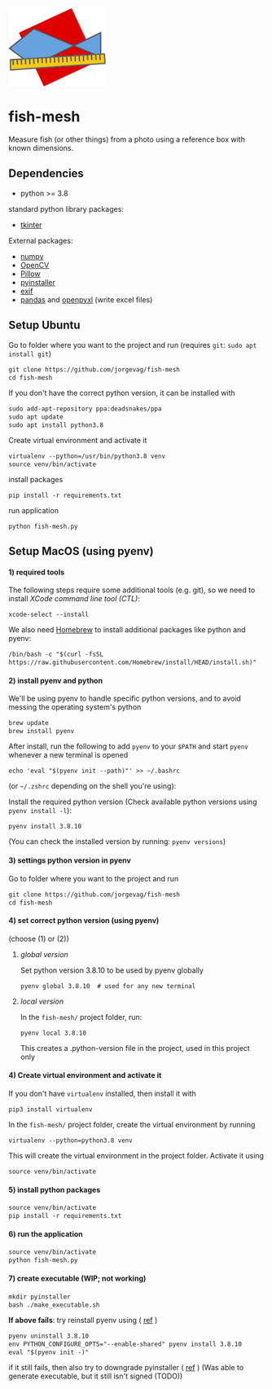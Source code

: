 ![](fish-mesh.png)

fish-mesh
=========
Measure fish (or other things) from a photo using a reference box with known dimensions.

Dependencies
------------
* python >= 3.8

standard python library packages:
* [tkinter](https://docs.python.org/3/library/tk.html)

External packages:
* [numpy](https://numpy.org/)
* [OpenCV](https://docs.opencv.org/4.5.3/)
* [Pillow](https://python-pillow.org/)
* [pyinstaller](https://github.com/pyinstaller/pyinstaller)
* [exif](https://gitlab.com/TNThieding/exif)
* [pandas](https://pandas.pydata.org/docs/)
  and [openpyxl](https://openpyxl.readthedocs.io/en/stable/) (write excel files)

Setup Ubuntu
------------
Go to folder where you want to the project and run (requires `git`: `sudo apt install git`)
```
git clone https://github.com/jorgevag/fish-mesh
cd fish-mesh
```

If you don't have the correct python version, it can be installed with
```
sudo add-apt-repository ppa:deadsnakes/ppa
sudo apt update
sudo apt install python3.8
```

Create virtual environment and activate it
```
virtualenv --python=/usr/bin/python3.8 venv
source venv/bin/activate
```
install packages
```
pip install -r requirements.txt
```
run application
```
python fish-mesh.py
```

Setup MacOS (using pyenv)
---------------------------------------------------
#### 1) required tools
The following steps require some additional tools (e.g. git),
so we need to install *XCode command line tool (CTL)*:
```
xcode-select --install
```

We also need [Homebrew](https://brew.sh/) to install additional packages like python and pyenv:
```
/bin/bash -c "$(curl -fsSL https://raw.githubusercontent.com/Homebrew/install/HEAD/install.sh)"
```


#### 2) install pyenv and python
We'll be using pyenv to handle specific python versions, and to avoid messing
the operating system's python
```
brew update
brew install pyenv
```

After install, run the following to add `pyenv` to your
`$PATH` and start `pyenv` whenever a new terminal is opened
```
echo 'eval "$(pyenv init --path)"' >> ~/.bashrc
```
(or `~/.zshrc`  depending on the shell you're using):

Install the required python version
(Check available python versions using `pyenv install -l`):
```
pyenv install 3.8.10
```
(You can check the installed version by running: `pyenv versions`)

#### 3) settings python version in pyenv
Go to folder where you want to the project and run
```
git clone https://github.com/jorgevag/fish-mesh
cd fish-mesh
```

#### 4) set correct python version (using pyenv)
(choose (1) or (2))
1. *global version*
   
   Set python version 3.8.10 to be used by pyenv globally
   ```
   pyenv global 3.8.10  # used for any new terminal
   ```
2. *local version*
   
   In the `fish-mesh/` project folder,  run:
   ```
   pyenv local 3.8.10
   ```
   This creates a .python-version file in the project,
   used in this project only
   
#### 4) Create virtual environment and activate it
If you don't have `virtualenv` installed, then install it with
```
pip3 install virtualenv
```
In the `fish-mesh/` project folder, create the virtual environment
by running
```
virtualenv --python=python3.8 venv
```
This will create the virtual environment in the project folder.
Activate it using 
```
source venv/bin/activate
```

#### 5) install python packages
```
source venv/bin/activate
pip install -r requirements.txt
```

#### 6) run the application
```
source venv/bin/activate
python fish-mesh.py
```

#### 7) create executable (WIP; not working)
```
mkdir pyinstaller
bash ./make_executable.sh
```

**If above fails**:
try reinstall pyenv using (
[ref](https://stackoverflow.com/questions/58548730/how-to-use-pyinstaller-with-pipenv-pyenv)
)
```
pyenv uninstall 3.8.10
env PYTHON_CONFIGURE_OPTS="--enable-shared" pyenv install 3.8.10
eval "$(pyenv init -)"
```
if it still fails, then also try to downgrade pyinstaller (
[ref](https://stackoverflow.com/questions/68884906/pyinstaller-error-systemerror-codesign-failure-on-macos)
)
(Was able to generate executable, but it still isn't signed (TODO))